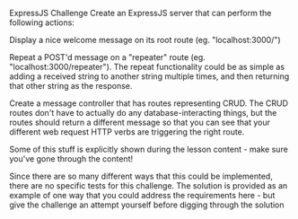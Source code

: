 ExpressJS Challenge
Create an ExpressJS server that can perform the following actions:

Display a nice welcome message on its root route (eg. "localhost:3000/")

Repeat a POST'd message on a "repeater" route (eg. "localhost:3000/repeater"). The repeat functionality could be as simple as adding a received string to another string multiple times, and then returning that other string as the response.

Create a message controller that has routes representing CRUD. The CRUD routes don't have to actually do any database-interacting things, but the routes should return a different message so that you can see that your different web request HTTP verbs are triggering the right route.

Some of this stuff is explicitly shown during the lesson content - make sure you've gone through the content!

Since there are so many different ways that this could be implemented, there are no specific tests for this challenge. The solution is provided as an example of one way that you could address the requirements here - but give the challenge an attempt yourself before digging through the solution